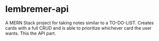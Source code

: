 # lembremer-api
A MERN Stack project for taking notes similar to a TO-DO-LIST. Creates cards with a full CRUD and is able to prioritize whichever card the user wants. This the API part.
